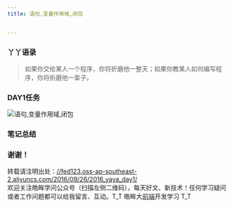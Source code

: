 ```yaml
---
title: 语句,变量作用域,闭包


---
```

  


### [][1]丫丫语录

> 如果你交给某人一个程序，你将折磨他一整天；如果你教某人如何编写程序，你将折磨他一辈子。

### [][2]DAY1任务

<a></a>

![语句,变量作用域,闭包][3]

### [][4]笔记总结

### [][5]谢谢！

转载请注明出处：<a href="//fed123.oss-ap-southeast-2.aliyuncs.com/2016/09/26/2016_yaya_day1/" target="_blank" rel="external">//fed123.oss-ap-southeast-2.aliyuncs.com/2016/09/26/2016_yaya_day1/</a>  
欢迎关注皓眸学问公众号（扫描左侧二维码），每天好文、新技术！任何学习疑问或者工作问题都可以给我留言、互动。T\_T 皓眸大[前端](https://www.w3cdoc.com)开发学习 T\_T

 [1]: //fed123.oss-ap-southeast-2.aliyuncs.com/2016/09/26/2016_yaya_day1/#丫丫语录 "丫丫语录"
 [2]: //fed123.oss-ap-southeast-2.aliyuncs.com/2016/09/26/2016_yaya_day1/#DAY1任务 "DAY1任务"
 [3]: //fed123.oss-ap-southeast-2.aliyuncs.com/wp-content/uploads/2017/08/read-17.png
 [4]: //fed123.oss-ap-southeast-2.aliyuncs.com/2016/09/26/2016_yaya_day1/#笔记总结 "笔记总结"
 [5]: //fed123.oss-ap-southeast-2.aliyuncs.com/2016/09/26/2016_yaya_day1/#谢谢！ "谢谢！"
